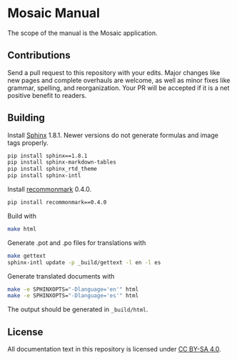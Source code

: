 # Mosaic Manual

The scope of the manual is the Mosaic application.

## Contributions

Send a pull request to this repository with your edits.
Major changes like new pages and complete overhauls are welcome, as well as minor fixes like grammar, spelling, and reorganization.
Your PR will be accepted if it is a net positive benefit to readers.

## Building

Install [Sphinx](http://www.sphinx-doc.org/en/stable/) 1.8.1. Newer versions do not generate formulas and image tags properly.

```bash
pip install sphinx==1.8.1
pip install sphinx-markdown-tables
pip install sphinx_rtd_theme
pip install sphinx-intl
```

Install [recommonmark](https://github.com/rtfd/recommonmark) 0.4.0.

```bash
pip install recommonmark==0.4.0
```

Build with

```bash
make html
```

Generate .pot and .po files for translations with

```bash
make gettext
sphinx-intl update -p _build/gettext -l en -l es
```

Generate translated documents with

```bash
make -e SPHINXOPTS="-Dlanguage='en'" html
make -e SPHINXOPTS="-Dlanguage='es'" html
```

The output should be generated in `_build/html`.

## License

All documentation text in this repository is licensed under [CC BY-SA 4.0](https://creativecommons.org/licenses/by-sa/4.0/).
